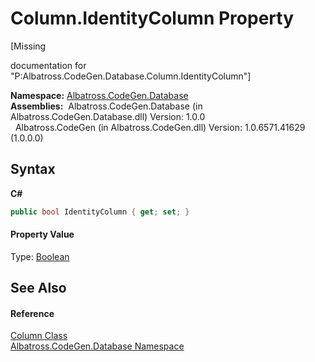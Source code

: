 # Column.IdentityColumn Property 
 

\[Missing <summary> documentation for "P:Albatross.CodeGen.Database.Column.IdentityColumn"\]

**Namespace:**&nbsp;<a href="N_Albatross_CodeGen_Database.md">Albatross.CodeGen.Database</a><br />**Assemblies:**&nbsp;&nbsp;Albatross.CodeGen.Database (in Albatross.CodeGen.Database.dll) Version: 1.0.0<br />&nbsp;&nbsp;Albatross.CodeGen (in Albatross.CodeGen.dll) Version: 1.0.6571.41629 (1.0.0.0)<br />

## Syntax

**C#**<br />
``` C#
public bool IdentityColumn { get; set; }
```


#### Property Value
Type: <a href="http://msdn2.microsoft.com/en-us/library/a28wyd50" target="_blank">Boolean</a>

## See Also


#### Reference
<a href="T_Albatross_CodeGen_Database_Column.md">Column Class</a><br /><a href="N_Albatross_CodeGen_Database.md">Albatross.CodeGen.Database Namespace</a><br />